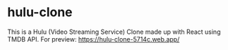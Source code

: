 # hulu-clone
This is a Hulu (Video Streaming Service) Clone made up with React using TMDB API. For preview: https://hulu-clone-5714c.web.app/

